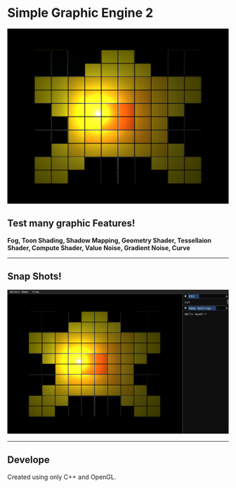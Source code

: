 # Simple Graphic Engine 2
![banner](s2_banner.png)

## Test many graphic Features!
**Fog, Toon Shading, Shadow Mapping, Geometry Shader, Tessellaion Shader, Compute Shader, Value Noise, Gradient Noise, Curve** <br>

---

## Snap Shots!
![video](s2_banner.gif)

---

## Develope
Created using only C++ and OpenGL.
